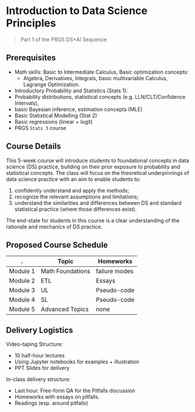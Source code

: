 # Introduction to Data Science Principles
> Part 1 of the PRGS DS+AI Sequence

## Prerequisites
- Math skills: Basic to Intermediate Calculus, Basic optimization concepts:
  -	Algebra, Derivatives, Integrals, basic multivariable Calculus, Lagrange Optimization.	
-	Introductory Probability and Statistics (Stats 1): 
  - Probability distributions, statistical concepts (e.g. LLN/CLT/Confidence Intervals), 
  - basic Bayesian inference, estimation concepts (MLE)
-	Basic Statistical Modelling (Stat 2)
  - Basic regressions (linear + logit)
  - PRGS `Stats 3` course


## Course Details
This 5-week course will introduce students to foundational concepts in data science (DS) practice, building on their prior exposure to probability and statistical concepts. The class will focus on the theoretical underpinnings of data science practice with an aim to enable students to: 
1. confidently understand and apply the methods; 
2. recognize the relevant assumptions and limitations; 
3. understand the similarities and differences between DS and standard statistical practice (where those differences exist).

The end-state for students in this course is a clear understanding of the rationale and mechanics of DS practice.

## Proposed Course Schedule

| . | Topic | Homeworks
|---| ---|---|
|Module 1|Math Foundations |failure modes
|Module 2|ETL| Essays
|Module 3|UL|Pseudo-code
|Module 4|SL|Pseudo-code
|Module 5|Advanced Topics| none



## Delivery Logistics
Video-taping Structure: 
- 10 half-hour lectures
- Using Jupyter notebooks for examples + illustration
- PPT Slides for delivery

In-class delivery structure:
- Last hour: Free-form QA for the Pitfalls discussion
- Homeworks with essays on pitfalls.
- Readings (esp. around pitfalls)
